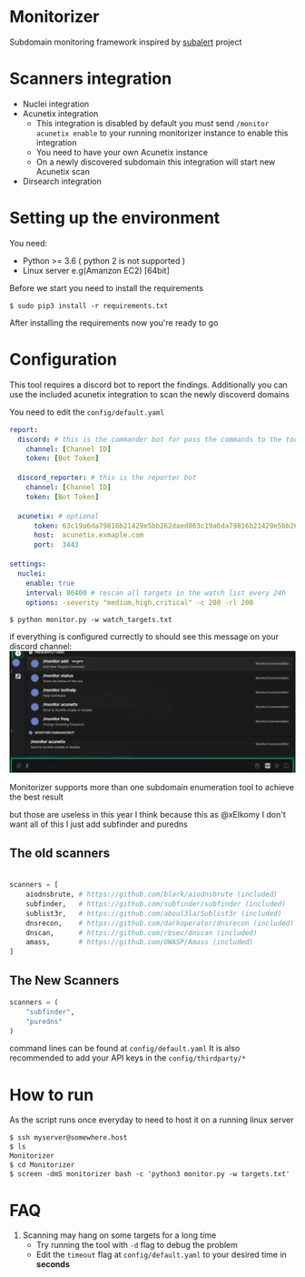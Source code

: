 # Monitorizer

Subdomain monitoring framework inspired by [subalert](https://github.com/yassineaboukir/sublert) project

# Scanners integration
- Nuclei integration
- Acunetix integration
  - This integration is disabled by default you must send `/monitor acunetix enable` to your running monitorizer instance to enable this integration
  - You need to have your own Acunetix instance 
  - On a newly discovered subdomain this integration will start new Acunetix scan 
- Dirsearch integration

# Setting up the environment
You need:
- Python  >= 3.6 ( python 2 is not supported )
- Linux server e.g(Amanzon EC2) [64bit]

Before we start you need to install the requirements
```
$ sudo pip3 install -r requirements.txt
```
After installing the requirements now you're ready to go

# Configuration

This tool requires a discord bot to report the findings. Additionally you can use the included acunetix integration to scan the newly discoverd domains

You need to edit the `config/default.yaml` 
```yaml
report:
  discord: # this is the commander bot for pass the commands to the tool
    channel: [Channel ID]
    token: [Bot Token]

  discord_reporter: # this is the reporter bot
    channel: [Channel ID]
    token: [Bot Token]
  
  acunetix: # optional
      token: 63c19a6da79816b21429e5bb262daed863c19a6da79816b21429e5bb262daed8
      host:  acunetix.exmaple.com
      port:  3443

settings:
  nuclei:
    enable: true
    interval: 86400 # rescan all targets in the watch list every 24h
    options: -severity "medium,high,critical" -c 200 -rl 200
```

```
$ python monitor.py -w watch_targets.txt
```
if everything is configured currectly to should see this message on your discord channel:
![Alt text](image.png)

Monitorizer supports more than one subdomain enumeration tool to achieve the best result

but those are useless in this year I think because this as @xElkomy I don't want all of this I just add subfinder and puredns

## The old scanners
```python

scanners = [
	aiodnsbrute, # https://github.com/blark/aiodnsbrute (included)
	subfinder,   # https://github.com/subfinder/subfinder (included)
	sublist3r,   # https://github.com/aboul3la/Sublist3r (included)
	dnsrecon,    # https://github.com/darkoperator/dnsrecon (included)
	dnscan,      # https://github.com/rbsec/dnscan (included)
	amass,       # https://github.com/OWASP/Amass (included)
]

```

## The New Scanners

```python
scanners = (
    "subfinder",
    "puredns"
)
```

command lines can be found at `config/default.yaml`
It is also recommended to add your API keys in the `config/thirdparty/*`

# How to run

As the script runs once everyday to need to host it on a running linux server
```
$ ssh myserver@somewhere.host
$ ls
Monitorizer
$ cd Monitorizer
$ screen -dmS monitorizer bash -c 'python3 monitor.py -w targets.txt'
```

# FAQ
1) Scanning may hang on some targets for a long time
    - Try running the tool with `-d` flag to debug the problem
    - Edit the `timeout` flag at `config/default.yaml` to your desired time in **seconds**
